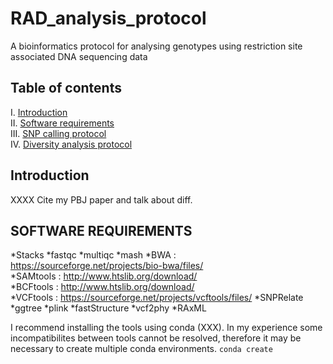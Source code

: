# RAD_analysis_protocol
A bioinformatics protocol for analysing genotypes using restriction site associated DNA sequencing data

## Table of contents
I. [Introduction](#Introduction)  
II. [Software requirements](#Software-requirements)  
III. [SNP calling protocol](#SNP-calling-protocol)  
IV. [Diversity analysis protocol](#Diversity-analysis-protocol)  


## Introduction <a name="Introduction"></a>  
XXXX Cite my PBJ paper and talk about diff.

## SOFTWARE REQUIREMENTS <a name="Software-requirements"></a>
*Stacks
*fastqc
*multiqc
*mash
*BWA : https://sourceforge.net/projects/bio-bwa/files/    
*SAMtools : http://www.htslib.org/download/        
*BCFtools : http://www.htslib.org/download/  
*VCFtools : https://sourceforge.net/projects/vcftools/files/
*SNPRelate
*ggtree
*plink
*fastStructure
*vcf2phy
*RAxML

I recommend installing the tools using conda (XXX). In my experience some incompatibilites between tools cannot be resolved, therefore it may be necessary to create multiple conda environments.
`conda create`




